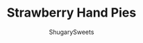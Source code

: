 ---
layout: ../../layouts/MarkdownPostLayout.astro
title: Strawberry Hand Pies
author: ShugarySweets
pubDate: 2018-12-10
description: "These Strawberry Hand Pies are the perfect dessert. And in about 30 minutes, you’ll have one of these delicious baked treats in your hands! Great for Valentines Day too!"
image_url: https://www.shugarysweets.com/wp-content/uploads/2019/02/strawberry-hand-pies-facebook.jpg
tags: ["Pies and Tarts","American"]
calories: 67
protein: 0
carbohydrates: 14
fats: 1
fiber: 0
ingredients: ["2 boxes (14.1 ounce each) refrigerated pie crust","1 can (21 ounce) strawberry pie filling","2 1/2 cups powdered sugar","1/4 cup milk","1 egg white, beaten"]
serves: 24
time: "30 minutes"
prepTime: "10 minutes"
instructions: ["Preheat oven to 425°F. Remove pie crusts from package and allow to come to room temperature while you prepare filling.","Dump pie filling in a shallow bowl and dice strawberries using a fork and knife (you want them to be small pieces). Set aside.","Unroll pie crusts and cut 6 circles from each crust using a 4-inch biscuit cutter. You may have to re-roll the scraps to get the 6th circle. Or you can use a Wilton Heart Shaped cookie cutter!","Using a 1 tbsp cookie scoop, drop strawberry pie filling into center of each pie crust circle. Fold in half and pinch edges completely. Fold pinched edges over and press with the tines of a fork to seal. Poke hand pie with fork once, to prevent bursting. If using heart shaped cutter, scoop filling onto center of one heart and place the second heart over the top. Pinch edges and press with tines of a fork. Poke the hand pie once with a fork, to prevent bursting.","Beat egg white in a small bowl until frothy. Brush over the tops of each hand pie. Bake on a parchment paper lined baking sheet (1 inch apart) for about 15 minutes, until browned.","While pies are baking, whisk together the powdered sugar and milk until smooth. Remove cooked pies from baking sheet and drop (while warm) into glaze, coating it completely. I use two forks to flip it in the glaze and remove carefully. Return to parchment paper and allow to set (about 5 minutes). ENJOY!"]
nutrition: ["67 calories","14 grams carbohydrates","2 milligrams cholesterol","1 grams fat","0 grams fiber","0 grams protein","0 grams saturated fat","18 milligrams sodium","13 grams sugar","0 grams trans fat","0 grams unsaturated fat"]
---